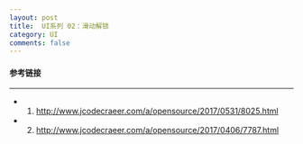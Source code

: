 ```yaml
---
layout: post
title:  UI系列 02：滑动解锁
category: UI
comments: false
---
```


#### 参考链接
 ---
 
 * 1. <http://www.jcodecraeer.com/a/opensource/2017/0531/8025.html>
 * 2. <http://www.jcodecraeer.com/a/opensource/2017/0406/7787.html>
 
 
 
 
 
 
 
 
 
 
 
 
 
 
 
 
 